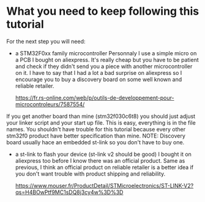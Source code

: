 # What you need to keep following this tutorial
For the next step you will need:
- a STM32F0xx family microcontroller
Personnaly I use a simple micro on a PCB I bought on aliexpress.
It's really cheap but you have to be patient and check if they didn't send you 
a piece with another microcontroller on it.
I have to say that I had a lot a bad surprise on aliexpress so I encourage 
you to buy a discovery board on some well known and reliable retailer.

    https://fr.rs-online.com/web/p/outils-de-developpement-pour-microcontroleurs/7587554/

If you get another board than mine (stm32f030c6t8) you should just adjust your 
linker script and your start up file. 
This is easy, everything is in the file names.
You shouldn't have trouble for this tutorial because every other stm32f0 
product have better specification than mine.
NOTE: Discovery board usually hace an embedded st-link so you don't have to 
buy one.


- a st-link to flash your device (st-link v2 should be good)
I bought it on aliexpress too before I know there was an official product.
Same as previous, I think an official product on reliable retailer is a better 
idea if you don't want trouble with product shipping and reliability.

    https://www.mouser.fr/ProductDetail/STMicroelectronics/ST-LINK-V2?qs=H4BOwPtf9MC1sDQ8j3cy4w%3D%3D

